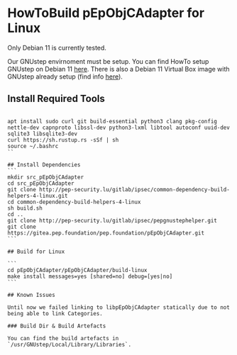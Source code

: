 # HowToBuild pEpObjCAdapter for Linux

Only Debian 11 is currently tested.

Our GNUstep envirnoment must be setup. You can find HowTo setup GNUstep on Debian 11 [here](https://devdocs.pep.security/IPSec/Team%20%26%20Development/Objective-C/Cross%20Platform%20Objective-C%20%26%20Swift/Cross%20Platform%20Objective-C/VirtualBox%20Setup%20-%3E%20Debian%2011%20Plus%20GNUstep.html). There is also a Debian 11 Virtual Box image with GNUstep already setup (find info [here](https://devdocs.pep.security/IPSec/Team%20%26%20Development/Objective-C/Cross%20Platform%20Objective-C%20%26%20Swift/Cross%20Platform%20Objective-C/HowTo%20-%3E%20Build%20GNUstep%20On%20Debian%2011.html)).

## Install Required Tools

````

apt install sudo curl git build-essential python3 clang pkg-config nettle-dev capnproto libssl-dev python3-lxml libtool autoconf uuid-dev sqlite3 libsqlite3-dev
curl https://sh.rustup.rs -sSf | sh
source ~/.bashrc
``

## Install Dependencies
```
mkdir src_pEpObjCAdapter
cd src_pEpObjCAdapter
git clone http://pep-security.lu/gitlab/ipsec/common-dependency-build-helpers-4-linux.git
cd common-dependency-build-helpers-4-linux
sh build.sh
cd ..
git clone http://pep-security.lu/gitlab/ipsec/pepgnustephelper.git
git clone https://gitea.pep.foundation/pep.foundation/pEpObjCAdapter.git
```

## Build for Linux

```
cd pEpObjCAdapter/pEpObjCAdapter/build-linux
make install messages=yes [shared=no] debug=[yes|no]
```

## Known Issues

Until now we failed linking to libpEpObjCAdapter statically due to not being able to link Categories.

### Build Dir & Build Artefacts

You can find the build artefacts in `/usr/GNUstep/Local/Library/Libraries`.